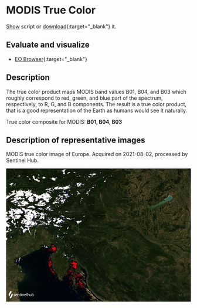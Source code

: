 # MODIS True Color
<a href="#" id='togglescript'>Show</a> script or [download](script.js){:target="_blank"} it.
<div id='script_view' style="display:none">
{% highlight javascript %}
      {% include_relative script.js %}
{% endhighlight %}
</div>

## Evaluate and visualize

- [EO Browser](https://sentinelshare.page.link/DJK6){:target="_blank"}   

## Description

The true color product maps MODIS band values B01, B04, and B03 which roughly correspond to red, green, and blue part of the spectrum, respectively, to R, G, and B components. The result is a true color product, that is a good representation of the Earth as humans would see it naturally.

True color composite for MODIS: **B01, B04, B03**

## Description of representative images

MODIS true color image of Europe. Acquired on 2021-08-02, processed by Sentinel Hub. 

![L8 NDVI](fig/fig1.png)


 